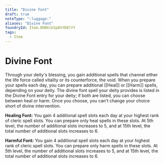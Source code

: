 ```yaml
---
title: "Divine Font"
draft: true
noteType: ":luggage:"
aliases: "Divine Font"
foundryId: Item.0ONXikSp8VYD0lYY
tags:
  - Item
---
```


# Divine Font

Through your deity's blessing, you gain additional spells that channel either the life force called vitality or its counterforce, the void. When you prepare your spells each day, you can prepare additional [[Heal]] or [[Harm]] spells, depending on your deity. The divine font spell your deity provides is listed in the Divine Font entry for your deity; if both are listed, you can choose between heal or harm. Once you choose, you can't change your choice short of divine intervention.

**Healing Font:** You gain 4 additional spell slots each day at your highest rank of cleric spell slots. You can prepare only heal spells in these slots. At 5th level, the number of additional slots increases to 5, and at 15th level, the total number of additional slots increases to 6.

**Harmful Font:** You gain 4 additional spell slots each day at your highest rank of cleric spell slots. You can prepare only harm spells in these slots. At 5th level, the number of additional slots increases to 5, and at 15th level, the total number of additional slots increases to 6.
